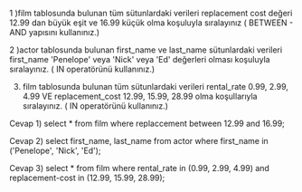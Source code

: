 1 )film tablosunda bulunan tüm sütunlardaki verileri replacement cost değeri 12.99 dan büyük eşit ve 16.99 küçük olma koşuluyla sıralayınız ( BETWEEN - AND yapısını kullanınız.)

2 )actor tablosunda bulunan first_name ve last_name sütunlardaki verileri first_name 'Penelope' veya 'Nick' veya 'Ed' değerleri olması koşuluyla sıralayınız. ( IN operatörünü kullanınız.)

3) film tablosunda bulunan tüm sütunlardaki verileri rental_rate 0.99, 2.99, 4.99 VE replacement_cost 12.99, 15.99, 28.99 olma koşullarıyla sıralayınız. ( IN operatörünü kullanınız.)




Cevap 1) select * from film where replaccement between 12.99 and 16.99;

Cevap 2) select first_name, last_name from actor where first_name in ('Penelope', 'Nick', 'Ed');

Cevap 3) select * from film where rental_rate in (0.99, 2.99, 4.99) and replacement-cost in (12.99, 15.99, 28.99);

